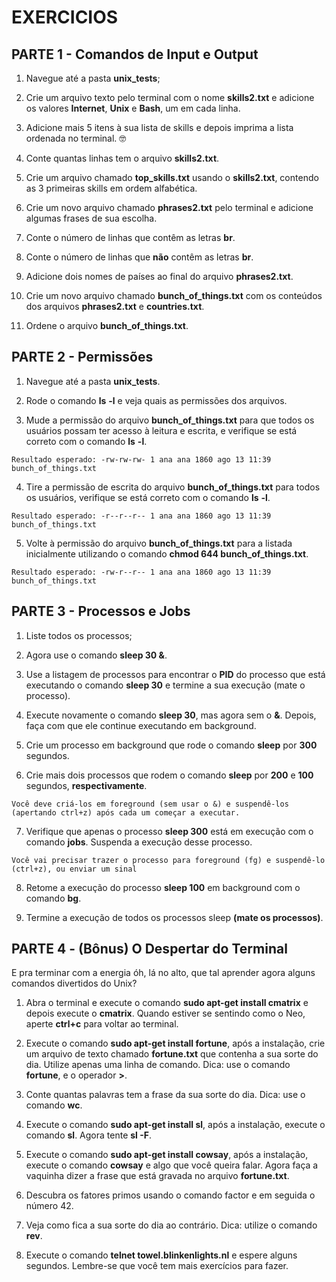 # EXERCICIOS

## PARTE 1 - Comandos de Input e Output
1. Navegue até a pasta **unix_tests**;

2. Crie um arquivo texto pelo terminal com o nome **skills2.txt** e adicione os valores **Internet**, **Unix** e **Bash**, um em cada linha.

3. Adicione mais 5 itens à sua lista de skills e depois imprima a lista ordenada no terminal. 🤓

4. Conte quantas linhas tem o arquivo **skills2.txt**.

5. Crie um arquivo chamado **top_skills.txt** usando o **skills2.txt**, contendo as 3 primeiras skills em ordem alfabética.

6. Crie um novo arquivo chamado **phrases2.txt** pelo terminal e adicione algumas frases de sua escolha.

7. Conte o número de linhas que contêm as letras **br**.

8. Conte o número de linhas que **não** contêm as letras **br**.

9. Adicione dois nomes de países ao final do arquivo **phrases2.txt**.

10. Crie um novo arquivo chamado **bunch_of_things.txt** com os conteúdos dos arquivos **phrases2.txt** e **countries.txt**.

11. Ordene o arquivo **bunch_of_things.txt**.


## PARTE 2 - Permissões
1. Navegue até a pasta **unix_tests**.

2. Rode o comando **ls** **-l** e veja quais as permissões dos arquivos.

3. Mude a permissão do arquivo **bunch_of_things.txt** para que todos os usuários possam ter acesso à leitura e escrita, e verifique se está correto com o comando **ls** **-l**.
```
Resultado esperado: -rw-rw-rw- 1 ana ana 1860 ago 13 11:39 bunch_of_things.txt
```

4. Tire a permissão de escrita do arquivo **bunch_of_things.txt** para todos os usuários, verifique se está correto com o comando **ls** **-l**.
```
Resultado esperado: -r--r--r-- 1 ana ana 1860 ago 13 11:39 bunch_of_things.txt
```

5. Volte à permissão do arquivo **bunch_of_things.txt** para a listada inicialmente utilizando o comando **chmod 644 bunch_of_things.txt**.
```
Resultado esperado: -rw-r--r-- 1 ana ana 1860 ago 13 11:39 bunch_of_things.txt
```


## PARTE 3 - Processos e Jobs
1. Liste todos os processos;

2. Agora use o comando **sleep 30 &**.

3. Use a listagem de processos para encontrar o **PID** do processo que está executando o comando **sleep 30** e termine a sua execução (mate o processo).

4. Execute novamente o comando **sleep 30**, mas agora sem o **&**. Depois, faça com que ele continue executando em background.

5. Crie um processo em background que rode o comando **sleep** por **300** segundos.

6. Crie mais dois processos que rodem o comando **sleep** por **200** e **100** segundos, **respectivamente**.
```
Você deve criá-los em foreground (sem usar o &) e suspendê-los (apertando ctrl+z) após cada um começar a executar.
```

7. Verifique que apenas o processo **sleep 300** está em execução com o comando **jobs**. Suspenda a execução desse processo.
```
Você vai precisar trazer o processo para foreground (fg) e suspendê-lo (ctrl+z), ou enviar um sinal
```

8. Retome a execução do processo **sleep 100** em background com o comando **bg**.

9. Termine a execução de todos os processos sleep **(mate os processos)**.


## PARTE 4 - (Bônus) O Despertar do Terminal
E pra terminar com a energia óh, lá no alto, que tal aprender agora alguns comandos divertidos do Unix?
1. Abra o terminal e execute o comando **sudo apt-get install cmatrix** e depois execute o **cmatrix**. Quando estiver se sentindo como o Neo, aperte **ctrl+c** para voltar ao terminal.

2. Execute o comando **sudo apt-get install fortune**, após a instalação, crie um arquivo de texto chamado **fortune.txt** que contenha a sua sorte do dia. Utilize apenas uma linha de comando. Dica: use o comando **fortune**, e o operador **>**.

3. Conte quantas palavras tem a frase da sua sorte do dia. Dica: use o comando **wc**.

4. Execute o comando **sudo apt-get install sl**, após a instalação, execute o comando **sl**. Agora tente **sl -F**.

5. Execute o comando **sudo apt-get install cowsay**, após a instalação, execute o comando **cowsay** e algo que você queira falar. Agora faça a vaquinha dizer a frase que está gravada no arquivo **fortune.txt**.

6. Descubra os fatores primos usando o comando factor e em seguida o número 42.

7. Veja como fica a sua sorte do dia ao contrário. Dica: utilize o comando **rev**.

8. Execute o comando **telnet towel.blinkenlights.nl** e espere alguns segundos. Lembre-se que você tem mais exercícios para fazer.
 












































































